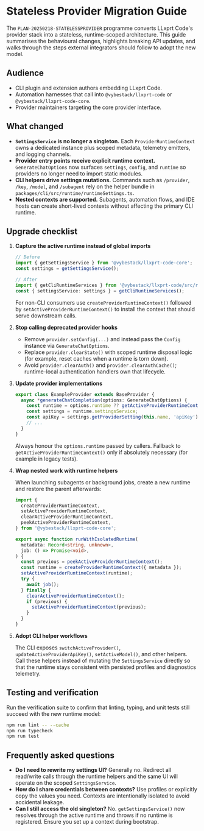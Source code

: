 # Stateless Provider Migration Guide

The `PLAN-20250218-STATELESSPROVIDER` programme converts LLxprt Code's provider stack into a stateless, runtime-scoped architecture. This guide summarises the behavioural changes, highlights breaking API updates, and walks through the steps external integrators should follow to adopt the new model.

## Audience

- CLI plugin and extension authors embedding LLxprt Code.
- Automation harnesses that call into `@vybestack/llxprt-code` or `@vybestack/llxprt-code-core`.
- Provider maintainers targeting the core provider interface.

## What changed

- **`SettingsService` is no longer a singleton.** Each `ProviderRuntimeContext` owns a dedicated instance plus scoped metadata, telemetry emitters, and logging channels.
- **Provider entry points receive explicit runtime context.** `GenerateChatOptions` now surfaces `settings`, `config`, and `runtime` so providers no longer need to import static modules.
- **CLI helpers drive settings mutations.** Commands such as `/provider`, `/key`, `/model`, and `/subagent` rely on the helper bundle in `packages/cli/src/runtime/runtimeSettings.ts`.
- **Nested contexts are supported.** Subagents, automation flows, and IDE hosts can create short-lived contexts without affecting the primary CLI runtime.

## Upgrade checklist

1. **Capture the active runtime instead of global imports**

   ```ts
   // Before
   import { getSettingsService } from '@vybestack/llxprt-code-core';
   const settings = getSettingsService();

   // After
   import { getCliRuntimeServices } from '@vybestack/llxprt-code/src/runtime/runtimeSettings';
   const { settingsService: settings } = getCliRuntimeServices();
   ```

   For non-CLI consumers use `createProviderRuntimeContext()` followed by `setActiveProviderRuntimeContext()` to install the context that should serve downstream calls.

2. **Stop calling deprecated provider hooks**
   - Remove `provider.setConfig(...)` and instead pass the `Config` instance via `GenerateChatOptions`.
   - Replace `provider.clearState()` with scoped runtime disposal logic (for example, reset caches when a runtime is torn down).
   - Avoid `provider.clearAuth()` and `provider.clearAuthCache()`; runtime-local authentication handlers own that lifecycle.

3. **Update provider implementations**

   ```ts
   export class ExampleProvider extends BaseProvider {
     async *generateChatCompletion(options: GenerateChatOptions) {
       const runtime = options.runtime ?? getActiveProviderRuntimeContext();
       const settings = runtime.settingsService;
       const apiKey = settings.getProviderSetting(this.name, 'apiKey');
       // ...
     }
   }
   ```

   Always honour the `options.runtime` passed by callers. Fallback to `getActiveProviderRuntimeContext()` only if absolutely necessary (for example in legacy tests).

4. **Wrap nested work with runtime helpers**

   When launching subagents or background jobs, create a new runtime and restore the parent afterwards:

   ```ts
   import {
     createProviderRuntimeContext,
     setActiveProviderRuntimeContext,
     clearActiveProviderRuntimeContext,
     peekActiveProviderRuntimeContext,
   } from '@vybestack/llxprt-code-core';

   export async function runWithIsolatedRuntime(
     metadata: Record<string, unknown>,
     job: () => Promise<void>,
   ) {
     const previous = peekActiveProviderRuntimeContext();
     const runtime = createProviderRuntimeContext({ metadata });
     setActiveProviderRuntimeContext(runtime);
     try {
       await job();
     } finally {
       clearActiveProviderRuntimeContext();
       if (previous) {
         setActiveProviderRuntimeContext(previous);
       }
     }
   }
   ```

5. **Adopt CLI helper workflows**

   The CLI exposes `switchActiveProvider()`, `updateActiveProviderApiKey()`, `setActiveModel()`, and other helpers. Call these helpers instead of mutating the `SettingsService` directly so that the runtime stays consistent with persisted profiles and diagnostics telemetry.

## Testing and verification

Run the verification suite to confirm that linting, typing, and unit tests still succeed with the new runtime model:

```bash
npm run lint -- --cache
npm run typecheck
npm run test
```

## Frequently asked questions

- **Do I need to rewrite my settings UI?** Generally no. Redirect all read/write calls through the runtime helpers and the same UI will operate on the scoped `SettingsService`.
- **How do I share credentials between contexts?** Use profiles or explicitly copy the values you need. Contexts are intentionally isolated to avoid accidental leakage.
- **Can I still access the old singleton?** No. `getSettingsService()` now resolves through the active runtime and throws if no runtime is registered. Ensure you set up a context during bootstrap.
